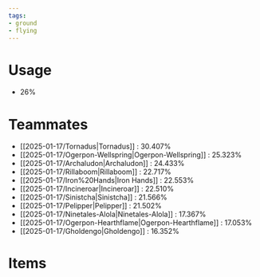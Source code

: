 ```yaml
---
tags:
- ground
- flying
---
```

# Usage
- 26%
# Teammates
- [[2025-01-17/Tornadus|Tornadus]] : 30.407%
- [[2025-01-17/Ogerpon-Wellspring|Ogerpon-Wellspring]] : 25.323%
- [[2025-01-17/Archaludon|Archaludon]] : 24.433%
- [[2025-01-17/Rillaboom|Rillaboom]] : 22.717%
- [[2025-01-17/Iron%20Hands|Iron Hands]] : 22.553%
- [[2025-01-17/Incineroar|Incineroar]] : 22.510%
- [[2025-01-17/Sinistcha|Sinistcha]] : 21.566%
- [[2025-01-17/Pelipper|Pelipper]] : 21.502%
- [[2025-01-17/Ninetales-Alola|Ninetales-Alola]] : 17.367%
- [[2025-01-17/Ogerpon-Hearthflame|Ogerpon-Hearthflame]] : 17.053%
- [[2025-01-17/Gholdengo|Gholdengo]] : 16.352%
# Items